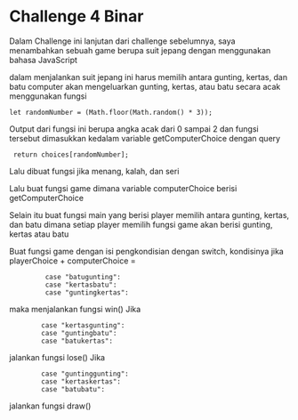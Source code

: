 # Challenge 4 Binar

Dalam Challenge ini lanjutan dari challenge sebelumnya, saya menambahkan sebuah game berupa suit jepang dengan menggunakan bahasa JavaScript

dalam menjalankan suit jepang ini harus memilih antara gunting, kertas, dan batu
computer akan mengeluarkan gunting, kertas, atau batu secara acak menggunakan fungsi 
```
let randomNumber = (Math.floor(Math.random() * 3));
```
Output dari fungsi ini berupa angka acak dari 0 sampai 2 dan fungsi tersebut dimasukkan kedalam variable getComputerChoice dengan query

```
 return choices[randomNumber];
 ```
 
Lalu dibuat fungsi jika menang, kalah, dan seri

Lalu buat fungsi game dimana variable computerChoice berisi getComputerChoice

Selain itu buat fungsi main yang berisi player memilih antara gunting, kertas, dan batu dimana setiap player memilih fungsi game akan berisi gunting, kertas atau batu

Buat fungsi game dengan isi pengkondisian dengan switch, kondisinya jika playerChoice + computerChoice =
```
         case "batugunting":
         case "kertasbatu":
         case "guntingkertas":
```
maka menjalankan fungsi win()
Jika
```
        case "kertasgunting":
        case "guntingbatu":
        case "batukertas":
```
jalankan fungsi lose()
Jika
```
        case "guntinggunting":
        case "kertaskertas":
        case "batubatu":
```
jalankan fungsi draw()
